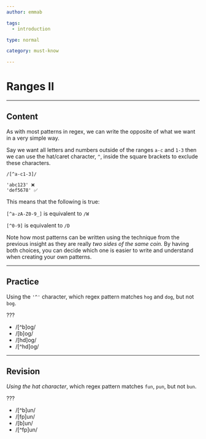 ```yaml
---
author: emmab

tags:
  - introduction

type: normal

category: must-know

---
```

# Ranges II

---
## Content

As with most patterns in regex, we can write the opposite of what we want in a very simple way.

Say we want all letters and numbers outside of the ranges `a-c` and `1-3` then we can use the hat/caret character, `^`, inside the square brackets to exclude these characters.

```
/[^a-c1-3]/

'abc123' ❌
'def5678' ✅
```

This means that the following is true:

`[^a-zA-Z0-9_]` is equivalent to `/W`

`[^0-9]` is equivalent to `/D`

Note how most patterns can be written using the technique from the previous insight as they are really *two sides of the same coin.* By having both choices, you can decide which one is easier to write and understand when creating your own patterns.

---
## Practice

Using the `'^'` character, which regex pattern matches `hog` and `dog`, but not `bog`.

???

* /[^b]og/
* /[b]og/
* /[hd]og/
* /[^hd]og/

---
## Revision

*Using the hat character*, which regex pattern matches `fun`, `pun`, but not `bun`.

???

* /[^b]un/
* /[fp]un/
* /[b]un/
* /[^fp]un/